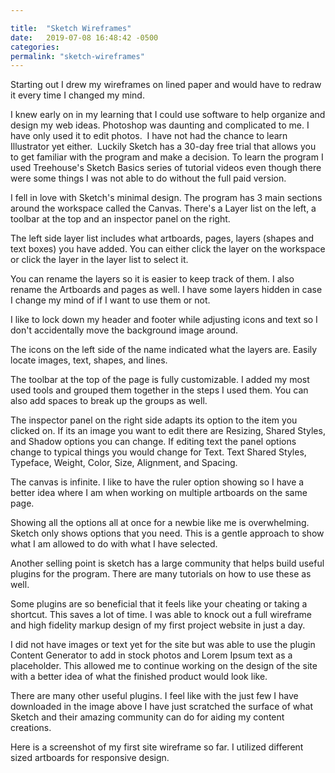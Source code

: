 ```yaml
---

title:  "Sketch Wireframes"
date:   2019-07-08 16:48:42 -0500
categories: 
permalink: "sketch-wireframes"
---
```

Starting out I drew my wireframes on lined paper and would have to redraw it every time I changed my mind.

I knew early on in my learning that I could use software to help organize and design my web ideas. Photoshop was daunting and complicated to me. I have only used it to edit photos.  I have not had the chance to learn Illustrator yet either.  Luckily Sketch has a 30-day free trial that allows you to get familiar with the program and make a decision. To learn the program I used Treehouse's Sketch Basics series of tutorial videos even though there were some things I was not able to do without the full paid version.

I fell in love with Sketch's minimal design. The program has 3 main sections around the workspace called the Canvas. There's a Layer list on the left, a toolbar at the top and an inspector panel on the right.

The left side layer list includes what artboards, pages, layers (shapes and text boxes) you have added. You can either click the layer on the workspace or click the layer in the layer list to select it.

You can rename the layers so it is easier to keep track of them. I also rename the Artboards and pages as well. I have some layers hidden in case I change my mind of if I want to use them or not.

I like to lock down my header and footer while adjusting icons and text so I don't accidentally move the background image around.

The icons on the left side of the name indicated what the layers are. Easily locate images, text, shapes, and lines.

The toolbar at the top of the page is fully customizable. I added my most used tools and grouped them together in the steps I used them. You can also add spaces to break up the groups as well.



The inspector panel on the right side adapts its option to the item you clicked on. If its an image you want to edit there are Resizing, Shared Styles, and Shadow options you can change. If editing text the panel options change to typical things you would change for Text. Text Shared Styles, Typeface, Weight, Color, Size, Alignment, and Spacing.

The canvas is infinite. I like to have the ruler option showing so I have a better idea where I am when working on multiple artboards on the same page.

Showing all the options all at once for a newbie like me is overwhelming. Sketch only shows options that you need. This is a gentle approach to show what I am allowed to do with what I have selected.

Another selling point is sketch has a large community that helps build useful plugins for the program. There are many tutorials on how to use these as well.



Some plugins are so beneficial that it feels like your cheating or taking a shortcut. This saves a lot of time. I was able to knock out a full wireframe and high fidelity markup design of my first project website in just a day.

I did not have images or text yet for the site but was able to use the plugin Content Generator to add in stock photos and Lorem Ipsum text as a placeholder. This allowed me to continue working on the design of the site with a better idea of what the finished product would look like.

There are many other useful plugins. I feel like with the just few I have downloaded in the image above I have just scratched the surface of what Sketch and their amazing community can do for aiding my content creations.

Here is a screenshot of my first site wireframe so far. I utilized different sized artboards for responsive design.

